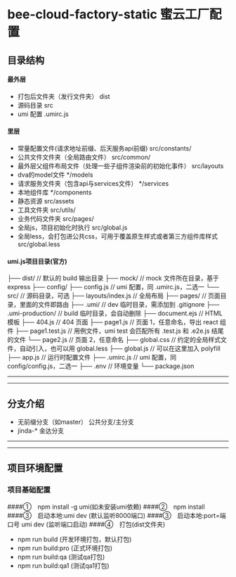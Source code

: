 # bee-cloud-factory-static 蜜云工厂配置

## 目录结构

#### 最外层
* 打包后文件夹（发行文件夹）  dist
* 源码目录  src
* umi 配置 .umirc.js

#### 里层
* 常量配置文件(请求地址前缀、后天服务api前缀) src/constants/
* 公共文件文件夹（全局路由文件） src/common/
* 最外层父组件布局文件（处理一些子组件渲染前的初始化事件） src/layouts
* dva的model文件 */models
* 请求服务文件夹（包含api与services文件） */services
* 本地组件库 */components
* 静态资源 src/assets
* 工具文件夹 src/utils/
* 业务代码文件夹 src/pages/
* 全局js，项目初始化时执行 src/global.js
* 全局less，会打包进公共css，可用于覆盖原生样式或者第三方组件库样式 src/global.less

#### umi.js项目目录(官方)

├── dist/                          // 默认的 build 输出目录
├── mock/                          // mock 文件所在目录，基于 express
├── config/
    ├── config.js                  // umi 配置，同 .umirc.js，二选一
└── src/                           // 源码目录，可选
    ├── layouts/index.js           // 全局布局
    ├── pages/                     // 页面目录，里面的文件即路由
        ├── .umi/                  // dev 临时目录，需添加到 .gitignore
        ├── .umi-production/       // build 临时目录，会自动删除
        ├── document.ejs           // HTML 模板
        ├── 404.js                 // 404 页面
        ├── page1.js               // 页面 1，任意命名，导出 react 组件
        ├── page1.test.js          // 用例文件，umi test 会匹配所有 .test.js 和 .e2e.js 结尾的文件
        └── page2.js               // 页面 2，任意命名
    ├── global.css                 // 约定的全局样式文件，自动引入，也可以用 global.less
    ├── global.js                  // 可以在这里加入 polyfill
    ├── app.js                     // 运行时配置文件
├── .umirc.js                      // umi 配置，同 config/config.js，二选一
├── .env                           // 环境变量
└── package.json

---
---

## 分支介绍

* 无前缀分支（如master）  公共分支/主分支
* jinda-* 金达分支

---
---

## 项目环境配置
### 项目基础配置
####①　npm install -g umi(如未安装umi依赖)
####②　npm install
####③　启动本地:umi dev (默认监听8000端口) 
####③　启动本地:port=端口号 umi dev (监听端口启动) 
####④　打包(dist文件夹) 
*  npm run build (开发环境打包，默认打包)
*  npm run build:pro (正式环境打包)
*  npm run build:qa (测试qa打包)
*  npm run build:qa1 (测试qa1打包)

